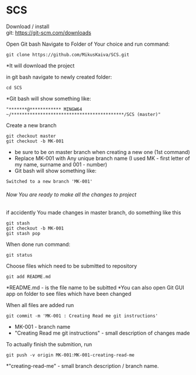 # SCS

Download / install  
git: https://git-scm.com/downloads

Open Git bash
Navigate to Folder of Your choice and run command:
```
git clone https://github.com/MikusKaiva/SCS.git
```
*It will download the project

in git bash navigate to newly created folder:
```
cd SCS
```
*Git bash will show something like:
```
"*******@************ MINGW64 ~/*******************************************/SCS (master)"
```

Create a new branch
```
git checkout master
git checkout -b MK-001
```
* be sure to be on master branch when creating a new one (1st command)
* Replace MK-001 with Any unique branch name (I used MK - first letter of my name, surname and 001 - number)
* Git bash will show something like:
```
Switched to a new branch 'MK-001'
```


###### Now You are ready to make all the changes to project

if accidently You made changes in master branch, do something like this
```
git stash
git checkout -b MK-001
git stash pop
```

When done run command:
```
git status
```
Choose files which need to be submitted to repository
```
git add README.md
```
*README.md - is the file name to be subitted
*You can also open Git GUI app on folder to see files which have been changed

When all files are added run
```
git commit -m 'MK-001 : Creating Read me git instructions'
```
* MK-001 - branch name
* "Creating Read me git instructions" - small description of changes made

To actually finish the submition, run
```
git push -v origin MK-001:MK-001-creating-read-me
```
*"creating-read-me" - small branch description / branch name.

